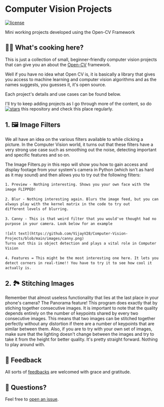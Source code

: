 # Computer Vision Projects

[![license](https://custom-icon-badges.demolab.com/github/license/denvercoder1/custom-icon-badges?logo=law&logoColor=white)](https://github.com/VijayV28/Computer-Vision-Projects/blob/main/LICENSE.md "license MIT")

Mini working projects developed using the Open-CV Framework

## 🧑‍🍳 What's cooking here?

This is just a collection of small, beginner-friendly computer vision projects that can give you an
about the [Open-CV](https://opencv.org/) framework.

Well if you have no idea what Open CV is, it is basically a library that gives you access to machine learning
and computer vision algorithms and as the names suggests, you guesses it, it's open source.

Each project's details and use cases can be found below.

I'll try to keep adding projects as I go through more of the content, so do [![stars](https://custom-icon-badges.demolab.com/github/stars/DenverCoder1/custom-icon-badges?logo=star)](https://github.com/VijayV28/Computer-Vision-Projects/stargazers "star") this repository and check this place regularly.

## 1. 🖼️ Image Filters

We all have an idea on the various filters available to while clicking a picture. In the Computer Vision world, it turns out that these filters have a very strong use case such as smoothing out the noise, detecting important and specific features and so on. 

The Image Filters.py in this repo will show you how to gain access and display footage from your system's camera in Python (which isn't as hard as it may sound) and then allows you to try out the following filters:

    1. Preview - Nothing interesting. Shows you your own face with the image FLIPPED!

    2. Blur - Nothing interesting again. Blurs the image feed, but you can always play with the kernel matrix in the code to try out       different levels of blurring.

    3. Canny - This is that weird filter that you would've thought had no purpose in your camera. Look below for an example

    ![alt text](https://github.com/VijayV28/Computer-Vision-Projects/blob/main/images/canny.png)
    Turns out this is object detection and plays a vital role in Computer Vision

    4. Features = This might be the most interesting one here. It lets you detect corners in real-time!! You have to try it to see how cool it actually is. 

## 2. 🏞️ Stitching Images

Remember that almost useless functionality that lies at the last place in your phone's camera? The Panorama feature! This program does exactly that by stiching together consecutive images. It is important to note that the quality depends entirely on the number of keypoints shared by every two consecutive images. This means that two images can be stitched together perfectly without any distortion if there are a number of keypoints that are similar between them. Also, if you are to try with your own set of images, make sure that the lighting doesn't change between the images and try to take it from the height for better quality. It's pretty straight forward. Nothing to play around with.

## 🤗 Feedback

All sorts of [feedbacks](https://github.com/VijayV28/Computer-Vision-Projects/labels/feedback) are welcomed with grace and gratitude.

## 💬 Questions?

Feel free to [open an issue](https://github.com/VijayV28/Computer-Vision-Projects/issues/new).